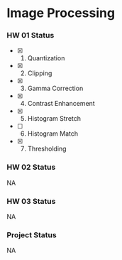 # Image Processing

### HW 01   Status

- [x]  1. Quantization
- [x]  2. Clipping
- [x]  3. Gamma Correction
- [x]  4. Contrast Enhancement
- [x]  5. Histogram Stretch
- [ ]  6. Histogram Match
- [x]  7. Thresholding

### HW 02 Status

NA


### HW 03 Status

NA


### Project Status

NA
